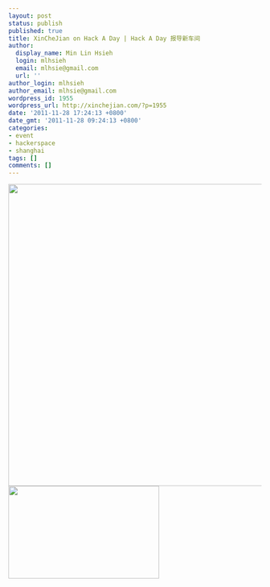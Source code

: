 ```yaml
---
layout: post
status: publish
published: true
title: XinCheJian on Hack A Day | Hack A Day 报导新车间
author:
  display_name: Min Lin Hsieh
  login: mlhsieh
  email: mlhsie@gmail.com
  url: ''
author_login: mlhsieh
author_email: mlhsie@gmail.com
wordpress_id: 1955
wordpress_url: http://xinchejian.com/?p=1955
date: '2011-11-28 17:24:13 +0800'
date_gmt: '2011-11-28 09:24:13 +0800'
categories:
- event
- hackerspace
- shanghai
tags: []
comments: []
---
```

<p><!--:en--><a href="http://hackaday.com/2011/11/27/chinese-hackerspaces-or-what-happens-when-a-government-is-run-by-engineers/" target="_blank"><img src="http://xinchejian.com/wp-content/uploads/2011/11/Picture-56-300x184.png" alt="" title="XinCheJian on Hack A Day" width="600" class="alignnone size-medium wp-image-1956" /></a><!--:--><!--:zh--><a href="http://xinchejian.com/wp-content/uploads/2011/11/Picture-56.png"><img src="http://xinchejian.com/wp-content/uploads/2011/11/Picture-56-300x184.png" alt="" title="XinCheJian on Hack A Day" width="300" height="184" class="alignnone size-medium wp-image-1956" /></a><!--:--></p>

